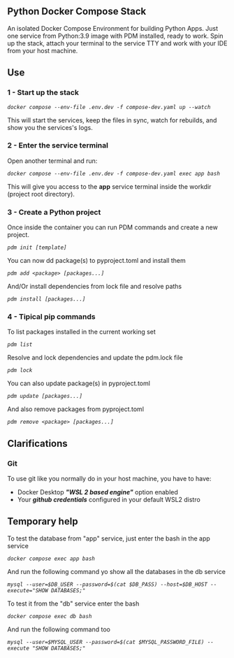 ## Python Docker Compose Stack

An isolated Docker Compose Environment for building Python Apps.
Just one service from Python:3.9 image with PDM installed, ready to work.
Spin up the stack, attach your terminal to the service TTY and work with your IDE from your host machine.

## Use

### 1 - Start up the stack

_`docker compose --env-file .env.dev -f compose-dev.yaml up --watch`_

This will start the services, keep the files in sync, watch for rebuilds, and show you the services's logs.

### 2 - Enter the service terminal

Open another terminal and run:

_`docker compose --env-file .env.dev -f compose-dev.yaml exec app bash`_

This will give you access to the **app** service terminal inside the workdir (project root directory).

### 3 - Create a Python project

Once inside the container you can run PDM commands and create a new project.

_`pdm init [template]`_

You can now dd package(s) to pyproject.toml and install them

_`pdm add <package> [packages...]`_

And/Or install dependencies from lock file and resolve paths

_`pdm install [packages...]`_

### 4 - Tipical pip commands

To list packages installed in the current working set

_`pdm list`_

Resolve and lock dependencies and update the pdm.lock file

_`pdm lock`_

You can also update package(s) in pyproject.toml

_`pdm update [packages...]`_

And also remove packages from pyproject.toml

_`pdm remove <package> [packages...]`_

## Clarifications

### Git

To use git like you normally do in your host machine, you have to have:

- Docker Desktop **_"WSL 2 based engine"_** option enabled
- Your **_github credentials_** configured in your default WSL2 distro

## Temporary help


To test the database from "app" service, just enter the bash in the app service

_`docker compose exec app bash`_

And run the following command yo show all the databases in the db service

_`mysql --user=$DB_USER --password=$(cat $DB_PASS) --host=$DB_HOST --execute="SHOW DATABASES;"`_


To test it from the "db" service enter the bash

_`docker compose exec db bash`_

And run the following command too

_`mysql --user=$MYSQL_USER --password=$(cat $MYSQL_PASSWORD_FILE) --execute "SHOW DATABASES;"`_
